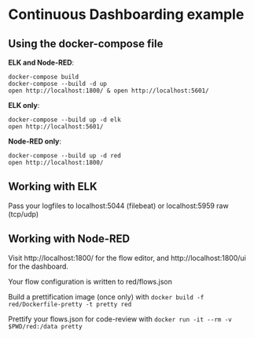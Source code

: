 # Continuous Dashboarding example

## Using the docker-compose file

**ELK and Node-RED**:

```
docker-compose build
docker-compose --build -d up
open http://localhost:1800/ & open http://localhost:5601/
```

**ELK only**:

```
docker-compose --build up -d elk
open http://localhost:5601/
```

**Node-RED only**:

```
docker-compose --build up -d red
open http://localhost:1800/
```

## Working with ELK

Pass your logfiles to localhost:5044 (filebeat) or localhost:5959 raw
(tcp/udp)



## Working with Node-RED

Visit http://localhost:1800/ for the flow editor, and
http://localhost:1800/ui for the dashboard.

Your flow configuration is written to red/flows.json

Build a prettification image (once only) with `docker build -f red/Dockerfile-pretty -t pretty red`

Prettify your flows.json for code-review with `docker run -it --rm -v $PWD/red:/data pretty`


